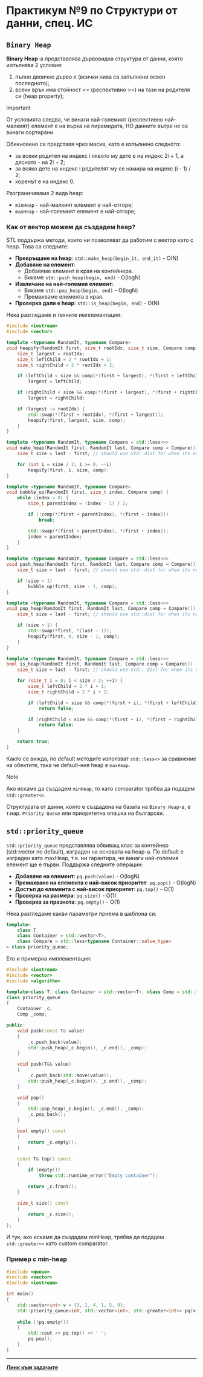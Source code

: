 # Практикум №9 по Структури от данни, спец. ИС

## `Binary Heap`
**Binary Heap**-a представлява дървовидна структура от данни, която изпълнява 2 условия:
1) пълно двоично дърво е (всички нива са запълнени освен последното);
2) всеки връх има стойност <= (респективно >=) на тази на родителя си (heap property);

> [!IMPORTANT]
> От условията следва, че винаги най-големият (респективно най-малкият) елемент е на върха на пирамидата, НО данните вътре не са винаги сортирани.

Обикновено се представя чрез масив, като е изпълнено следното:
- за всеки родител на индекс i лявото му дете е на индекс 2i + 1, а дясното - на 2i + 2;
- за всяко дете на индекс i родителят му се намира на индекс (i - 1) / 2;
- коренът е на индекс 0.

Разграничаваме 2 вида heap:
- `minHeap` - най-малкият елемент е най-отгоре;
- `maxHeap` - най-големият елемент е най-отгоре;

### Как от вектор можем да създадем heap?
STL поддържа методи, които ни позволяват да работим с вектор като с heap. Това са следните:
- **Превръщане на heap**: `std::make_heap(begin_it, end_it)` - O(N)
- **Добавяне на елемент**:
  - Добавяме елемент в края на контейнера.
  - Викаме `std::push_heap(begin, end)` - O(logN)
- **Извличане на най-големия елемент**:
  - Викаме `std::pop_heap(begin, end)` - O(logN)
  - Премахваме елемента в края.
- **Проверка дали е heap**: `std::is_heap(begin, end)` - O(N)

Нека разгледаме и техните имплементации:
```c++
#include <iostream>
#include <vector>

template <typename RandomIt, typename Compare>
void heapify(RandomIt first, size_t rootIdx, size_t size, Compare comp) {
    size_t largest = rootIdx;
    size_t leftChild = 2 * rootIdx + 1;
    size_t rightChild = 2 * rootIdx + 2;

    if (leftChild < size && comp(*(first + largest), *(first + leftChild)))
        largest = leftChild;

    if (rightChild < size && comp(*(first + largest), *(first + rightChild)))
        largest = rightChild;

    if (largest != rootIdx) {
        std::swap(*(first + rootIdx), *(first + largest));
        heapify(first, largest, size, comp);
    }
}

template <typename RandomIt, typename Compare = std::less<>>
void make_heap(RandomIt first, RandomIt last, Compare comp = Compare()) {
    size_t size = last - first; // should use std::dist for when its not vector

    for (int i = size / 2; i >= 0; --i)
        heapify(first, i, size, comp);
}

template <typename RandomIt, typename Compare>
void bubble_up(RandomIt first, size_t index, Compare comp) {
    while (index > 0) {
        size_t parentIndex = (index - 1) / 2;

        if (!comp(*(first + parentIndex), *(first + index)))
            break;

        std::swap(*(first + parentIndex), *(first + index));
        index = parentIndex; 
    }
}

template <typename RandomIt, typename Compare = std::less<>>
void push_heap(RandomIt first, RandomIt last, Compare comp = Compare()) {
    size_t size = last - first; // should use std::dist for when its not vector

    if (size > 1) 
        bubble_up(first, size - 1, comp);
}

template <typename RandomIt, typename Compare = std::less<>>
void pop_heap(RandomIt first, RandomIt last, Compare comp = Compare()) {
    size_t size = last - first; // should use std::dist for when its not vector

    if (size > 1) {
        std::swap(*first, *(last - 1));
        heapify(first, 0, size - 1, comp);
    }
}

template <typename RandomIt, typename Compare = std::less<>>
bool is_heap(RandomIt first, RandomIt last, Compare comp = Compare()) {
    size_t size = last - first; // should use std:: dist for when its not vector

    for (size_t i = 0; i < size / 2; ++i) {
        size_t leftChild = 2 * i + 1;
        size_t rightChild = 2 * i + 2;

        if (leftChild < size && comp(*(first + i), *(first + leftChild)))
            return false;

        if (rightChild < size && comp(*(first + i), *(first + rightChild)))
            return false;
    }

    return true;
}
```

Както се вижда, по default методите използват `std::less<>` за сравнение на обектите, така че default-ния heap е `maxHeap`. 

> [!NOTE]
> Ако искаме да създадем `minHeap`, то като comparator трябва да подадем `std::greater<>`.

Структурата от данни, която е създадена на базата на `Binary Heap`-a, е т.нар. `Priority Queue` или приоритетна опашка на български.

## `std::priority_queue`

`std::priority_queue` представлява обвиващ клас за контейнер (std::vector по default), изграден на основата на heap-a. По default е изграден като maxHeap, т.е.
ни гарантира, че винаги най-големия елемент ще е първи. Поддържа следните операции:
- **Добавяне на елемент**: `pq.push(value)` - O(logN)
- **Премахване на елемента с най-висок приоритет**: `pq.pop()` - O(logN)
- **Достъп до елемента с най-висок приоритет**: `pq.top()` - O(1)
- **Проверка на размера**: `pq.size()` - O(1)
- **Проверка за празнота**: `pq.empty()` - O(1)

Нека разгледаме какви параметри приема в шаблона си:
```c++
template<
    class T,
    class Container = std::vector<T>,
    class Compare = std::less<typename Container::value_type>
> class priority_queue;
```


Ето и примерна имплементация:
```c++
#include <iostream>
#include <vector>
#include <algorithm>

template<class T, class Container = std::vector<T>, class Comp = std::less<T>>
class priority_queue
{
    Container _c;
    Comp _comp;

public:
    void push(const T& value)
    {
        _c.push_back(value);
        std::push_heap(_c.begin(), _c.end(), _comp);
    }

    void push(T&& value)
    {
        _c.push_back(std::move(value));
        std::push_heap(_c.begin(), _c.end(), _comp);
    }

    void pop()
    {
        std::pop_heap(_c.begin(), _c.end(), _comp);
        _c.pop_back();
    }

    bool empty() const
    {
        return _c.empty();
    }

    const T& top() const
    {
        if (empty())
            throw std::runtime_error("Empty container");

        return _c.front();
    }

    size_t size() const
    {
        return _c.size();
    }
};
```

И тук, ако искаме да създадем minHeap, трябва да подадем `std::greater<>` като custom comparator.

### Пример с min-heap

```c++
#include <queue>
#include <vector>
#include <iostream>

int main() 
{
    std::vector<int> v = {3, 1, 4, 1, 5, 9};
    std::priority_queue<int, std::vector<int>, std::greater<int>> pq(v.begin(), v.end());
    
    while (!pq.empty()) 
    {
        std::cout << pq.top() << ' ';
        pq.pop(); 
    }
}
```

---
[**Линк към задачите**](https://leetcode.com/problem-list/aglkjy9v/)

